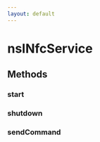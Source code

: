 ```yaml
---
layout: default
---
```


# nsINfcService #

## Methods ##

### start ###

### shutdown ###

### sendCommand ###
